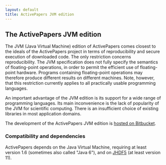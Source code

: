 ```yaml
---
layout: default
title: ActivePapers JVM edition
---
```


## The ActivePapers JVM edition

The JVM (Java Virtual Machine) edition of ActivePapers comes closest
to the ideals of the ActivePapers project in terms of reproducibility
and secure execution of downloaded code. The only restriction concerns
reproducibility. The JVM specification does not fully specify the
semantics of floating-point operations, in order to permit the
efficient use of floating-point hardware.  Programs containing
floating-point operations may therefore produce different results on
different machines. Note, however, that this restriction currently
applies to all practically usable programming languages.

An important advantage of the JVM edition is its support for a wide
range of programming languages. Its main inconvenience is the lack of
popularity of the JVM for scientific computing. There is an
insufficient choice of existing libraries in most application domains.

The development of the ActivePapers JVM edition is
[hosted on Bitbucket](https://bitbucket.org/khinsen/active_papers).

### Compatibility and dependencies

ActivePapers depends on the Java Virtual Machine, requiring at least
version 1.6 (sometimes also called "Java 6"), and on
[JHDF5](http://wiki-bsse.ethz.ch/display/JHDF5) (at least version 11).
